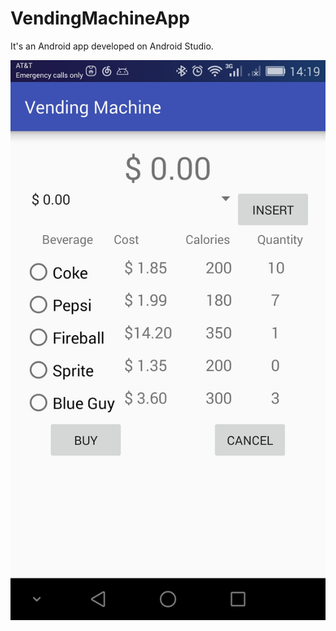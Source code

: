# VendingMachineApp
It's an Android app developed on Android Studio.

![Alt text](/screenshot.jpeg?raw=true "Optional Title")
